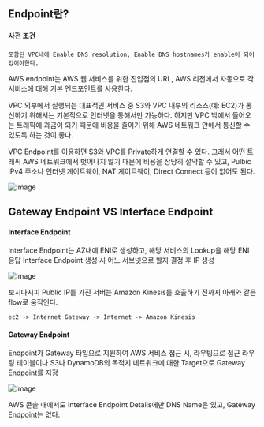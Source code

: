## Endpoint란?

#### 사전 조건

```
포함된 VPC내에 Enable DNS resolution, Enable DNS hostnames가 enable이 되어 있어야한다.
```


AWS endpoint는 AWS 웹 서비스를 위한 진입점의 URL, AWS 리전에서 자동으로 각 서비스에 대해 기본 엔드포인트를 사용한다.

VPC 외부에서 실행되는 대표적인 서비스 중 S3와 VPC 내부의 리소스(예: EC2)가 통신하기 위해서는
기본적으로 인터넷을 통해서만 가능하다. 하지만 VPC 밖에서 들어오는 트래픽에 과금이 되기 때문에
비용을 줄이기 위해 AWS 네트워크 안에서 통신할 수 있도록 하는 것이 좋다.

VPC Endpoint를 이용하면 S3와 VPC를 Private하게 연결할 수 있다. 그래서 어떤 트래픽 AWS 네트워크에서
벗어나지 않기 때문에 비용을 상당히 절약할 수 있고, Pulbic IPv4 주소나 인터넷 게이트웨이, NAT 게이트웨이,
Direct Connect 등이 없어도 된다.

![image](https://user-images.githubusercontent.com/38831314/161668943-0ee54b9c-490f-45ba-b5bb-e7c758874409.png)

## Gateway Endpoint VS Interface Endpoint


#### Interface Endpoint

Interface Endpoint는 AZ내에 ENI로 생성하고, 해당 서비스의 Lookup을 해당 ENI 응답 Interface Endpoint 생성 시 어느 서브넷으로 할지 결정 후 IP 생성

![image](https://user-images.githubusercontent.com/38831314/214560481-3a4e67f4-af5b-461f-8738-f6af886daf8f.png)

보시다시피 Public IP를 가진 서버는 Amazon Kinesis를 호출하기 전까지 아래와 같은 flow로 움직인다.

```
ec2 -> Internet Gateway -> Internet -> Amazon Kinesis
```


#### Gateway Endpoint

Endpoint가 Gateway 타입으로 지원하여 AWS 서비스 접근 시, 라우팅으로 접근 라우팅 테이블이나 S3나 DynamoDB의 목적지 네트워크에 대한  Target으로 Gateway Endpoint를 지정

![image](https://user-images.githubusercontent.com/38831314/214561428-67f4f2a5-f99c-4428-89b7-fdca2d70e14c.png)


AWS 콘솔 내에서도 Interface Endpoint Details에만 DNS Name은 있고, Gateway Endpoint는 없다.



